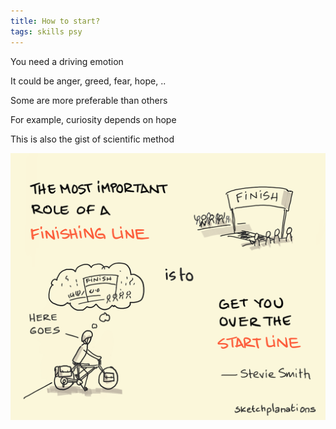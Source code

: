 ```yaml
---
title: How to start?
tags: skills psy
---
```


You need a driving emotion 

It could be anger, greed, fear, hope, .. 

Some are more preferable than others 

For example, curiosity depends on hope 


This is also the gist of scientific method 

![](/static/img/finish-line-is-to-start.png)
